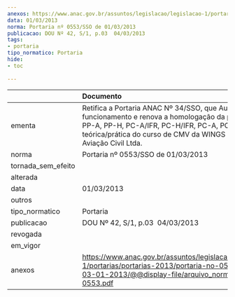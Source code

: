 ```yaml
---
anexos: https://www.anac.gov.br/assuntos/legislacao/legislacao-1/portarias/portarias-2013/portaria-no-0553-sso-de-03-01-2013/@@display-file/arquivo_norma/PA2013-0553.pdf
data: 01/03/2013
norma: Portaria nº 0553/SSO de 01/03/2013
publicacao: DOU Nº 42, S/1, p.03  04/03/2013
tags:
- portaria
tipo_normatico: Portaria
hide: 
- toc 
 
---
```


|                    | Documento                                                                                                                                                                                                                            |
|:-------------------|:-------------------------------------------------------------------------------------------------------------------------------------------------------------------------------------------------------------------------------------|
| ementa             | Retifica a Portaria ANAC Nº 34/SSO, que Autorizou o funcionamento e renova a homologação da parte teórica PP-A, PP-H, PC-A/IFR, PC-H/IFR, PC-A, PC-H e partes teórica/prática do curso de CMV da WINGS Escola de Aviação Civil Ltda. |
| norma              | Portaria nº 0553/SSO de 01/03/2013                                                                                                                                                                                                   |
| tornada_sem_efeito |                                                                                                                                                                                                                                      |
| alterada           |                                                                                                                                                                                                                                      |
| data               | 01/03/2013                                                                                                                                                                                                                           |
| outros             |                                                                                                                                                                                                                                      |
| tipo_normatico     | Portaria                                                                                                                                                                                                                             |
| publicacao         | DOU Nº 42, S/1, p.03  04/03/2013                                                                                                                                                                                                     |
| revogada           |                                                                                                                                                                                                                                      |
| em_vigor           |                                                                                                                                                                                                                                      |
| anexos             | https://www.anac.gov.br/assuntos/legislacao/legislacao-1/portarias/portarias-2013/portaria-no-0553-sso-de-03-01-2013/@@display-file/arquivo_norma/PA2013-0553.pdf                                                                    |